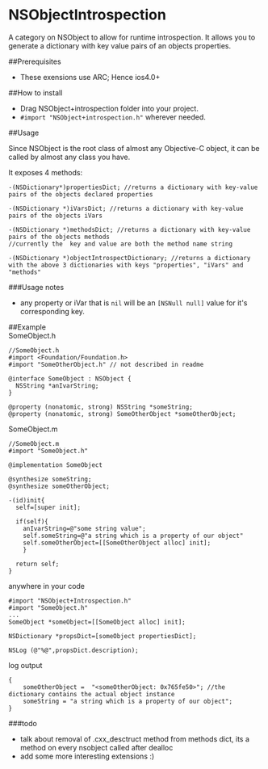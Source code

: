 NSObjectIntrospection
=====================

A category on NSObject to allow for runtime introspection.
It allows you to generate a dictionary with key value pairs of an objects properties.

##Prerequisites
- These exensions use ARC; Hence ios4.0+

##How to install

- Drag NSObject+introspection folder into your project.  
- `#import "NSObject+introspection.h"` wherever needed.


##Usage

Since NSObject is the root class of almost any Objective-C object, it can be called by almost any class you have.

It exposes 4 methods:
```
-(NSDictionary*)propertiesDict; //returns a dictionary with key-value pairs of the objects declared properties

-(NSDictionary *)iVarsDict; //returns a dictionary with key-value pairs of the objects iVars

-(NSDictionary *)methodsDict; //returns a dictionary with key-value pairs of the objects methods
//currently the  key and value are both the method name string

-(NSDictionary *)objectIntrospectDictionary; //returns a dictionary with the above 3 dictionaries with keys "properties", "iVars" and "methods"

```

###Usage notes
- any property or iVar that is `nil` will be an `[NSNull null]` value for it's corresponding key.

##Example  
SomeObject.h
```
//SomeObject.h
#import <Foundation/Foundation.h>
#import "SomeOtherObject.h" // not described in readme

@interface SomeObject : NSObject {
  NSString *anIvarString;
}

@property (nonatomic, strong) NSString *someString;
@property (nonatomic, strong) SomeOtherObject *someOtherObject;
```

SomeObject.m
```
//SomeObject.m
#import "SomeObject.h"

@implementation SomeObject

@synthesize someString;
@synthesize someOtherObject;

-(id)init{
  self=[super init];
  
  if(self){
    anIvarString=@"some string value";
    self.someString=@"a string which is a property of our object"
    self.someOtherObject=[[SomeOtherObject alloc] init];
    }
    
  return self;
}
```

anywhere in your code
```
#import "NSObject+Introspection.h"
#import "SomeObject.h"
...
SomeObject *someObject=[[SomeObject alloc] init];

NSDictionary *propsDict=[someObject propertiesDict];

NSLog (@"%@",propsDict.description);
```

log output
```
{
    someOtherObject =  "<someOtherObject: 0x765fe50>"; //the dictionary contains the actual object instance
    someString = "a string which is a property of our object";
}
```


###todo  
- talk about removal of .cxx_desctruct method from methods dict, its a method on every nsobject called after dealloc
- add some more interesting extensions :)
